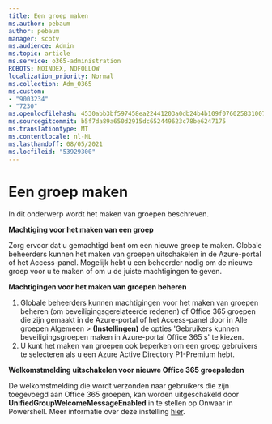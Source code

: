 ```yaml
---
title: Een groep maken
ms.author: pebaum
author: pebaum
manager: scotv
ms.audience: Admin
ms.topic: article
ms.service: o365-administration
ROBOTS: NOINDEX, NOFOLLOW
localization_priority: Normal
ms.collection: Adm_O365
ms.custom:
- "9003234"
- "7230"
ms.openlocfilehash: 4530abb3bf597458ea22441203a0db24b4b109f0760258310072891014c4b454
ms.sourcegitcommit: b5f7da89a650d2915dc652449623c78be6247175
ms.translationtype: MT
ms.contentlocale: nl-NL
ms.lasthandoff: 08/05/2021
ms.locfileid: "53929300"
---
```

# <a name="create-a-group"></a>Een groep maken

In dit onderwerp wordt het maken van groepen beschreven.

**Machtiging voor het maken van een groep**

Zorg ervoor dat u gemachtigd bent om een nieuwe groep te maken. Globale beheerders kunnen het maken van groepen uitschakelen in de Azure-portal of het Access-panel. Mogelijk hebt u een beheerder nodig om de nieuwe groep voor u te maken of om u de juiste machtigingen te geven.

**Machtigingen voor het maken van groepen beheren**

1. Globale beheerders kunnen machtigingen voor het maken van groepen beheren (om beveiligingsgerelateerde redenen) of Office 365 groepen die zijn gemaakt in de Azure-portal of het Access-panel door in Alle groepen Algemeen  >  **(Instellingen)** de opties 'Gebruikers kunnen beveiligingsgroepen maken in Azure-portal Office 365 s' te kiezen.
2. U kunt het maken van groepen ook beperken om een groep gebruikers te selecteren als u een Azure Active Directory P1-Premium hebt.

**Welkomstmelding uitschakelen voor nieuwe Office 365 groepsleden**

De welkomstmelding die wordt verzonden naar gebruikers die zijn toegevoegd aan Office 365 groepen, kan worden uitgeschakeld door **UnifiedGroupWelcomeMessageEnabled** in te stellen op Onwaar in Powershell. Meer informatie over deze instelling [hier](https://docs.microsoft.com/powershell/module/exchange/set-unifiedgroup?view=exchange-ps&preserve-view=true).

